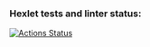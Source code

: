 ### Hexlet tests and linter status:
[![Actions Status](https://github.com/GilyanaBachaeva/java-project-78/actions/workflows/hexlet-check.yml/badge.svg)](https://github.com/GilyanaBachaeva/java-project-78/actions)